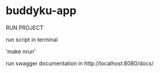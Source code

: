 # buddyku-app

RUN PROJECT

run script in terminal

'make nrun'

run swagger documentation in http://localhost:8080/docs/
